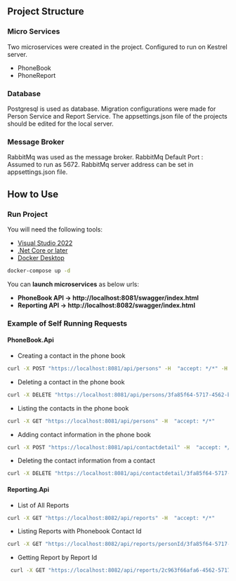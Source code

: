 
## Project Structure     
### Micro Services
Two microservices were created in the project. Configured to run on Kestrel server.
- PhoneBook
- PhoneReport
### Database
Postgresql is used as database. Migration configurations were made for Person Service and Report Service. The appsettings.json file of the projects should be edited for the local server.
### Message Broker
RabbitMq was used as the message broker. RabbitMq Default Port : Assumed to run as 5672. RabbitMq server address can be set in appsettings.json file.

## How to Use  
### Run Project
You will need the following tools:
* [Visual Studio 2022](https://visualstudio.microsoft.com/downloads/)
* [.Net Core  or later](https://dotnet.microsoft.com/download/dotnet-core/5)
* [Docker Desktop](https://www.docker.com/products/docker-desktop)
```sh
docker-compose up -d
``` 
You can **launch microservices** as below urls:
* **PhoneBook API -> http://localhost:8081/swagger/index.html**
* **Reporting API -> http://localhost:8082/swagger/index.html**
### Example of Self Running Requests
#### PhoneBook.Api
- Creating a contact in the phone book
```sh 
curl -X POST "https://localhost:8081/api/persons" -H  "accept: */*" -H  "Content-Type: application/json" -d "{\"firstName\":\"string\",\"lastName\":\"string\",\"company\":\"string\",\"contactDetails\":[{\"contactType\":0,\"value\":\"string\",\"personId\":\"3fa85f64-5717-4562-b3fc-2c963f66afa6\"}]}"
```
- Deleting a contact in the phone book
```sh 
curl -X DELETE "https://localhost:8081/api/persons/3fa85f64-5717-4562-b3fc-2c963f66afa6" -H  "accept: */*"
```
- Listing the contacts in the phone book 
```sh
curl -X GET "https://localhost:8081/api/persons" -H  "accept: */*"
```
- Adding contact information in the phone book
```sh 
curl -X POST "https://localhost:8081/api/contactdetail" -H  "accept: */*" -H  "Content-Type: application/json" -d "{\"contactType\":1,\"value\":\"string\",\"personId\":\"3fa85f64-5717-4562-b3fc-2c963f66afa6\"}"
```
- Deleting the contact information from a contact
```sh 
curl -X DELETE "https://localhost:8081/api/contactdetail/3fa85f64-5717-4562-b3fc-2c963f66afa6" -H  "accept: */*"
```
#### Reporting.Api
- List of All Reports
```sh 
curl -X GET "https://localhost:8082/api/reports" -H  "accept: */*"
```
- Listing Reports with Phonebook Contact Id
```sh 
curl -X GET "https://localhost:8082/api/reports/personId/3fa85f64-5717-4562-b3fc-2c963f66afa6" -H  "accept: */*"
 ```
 - Getting Report by Report Id
```sh 
 curl -X GET "https://localhost:8082/api/reports/2c963f66afa6-4562-5717-b3fc-3fa85f64" -H  "accept: */*"
 ```
